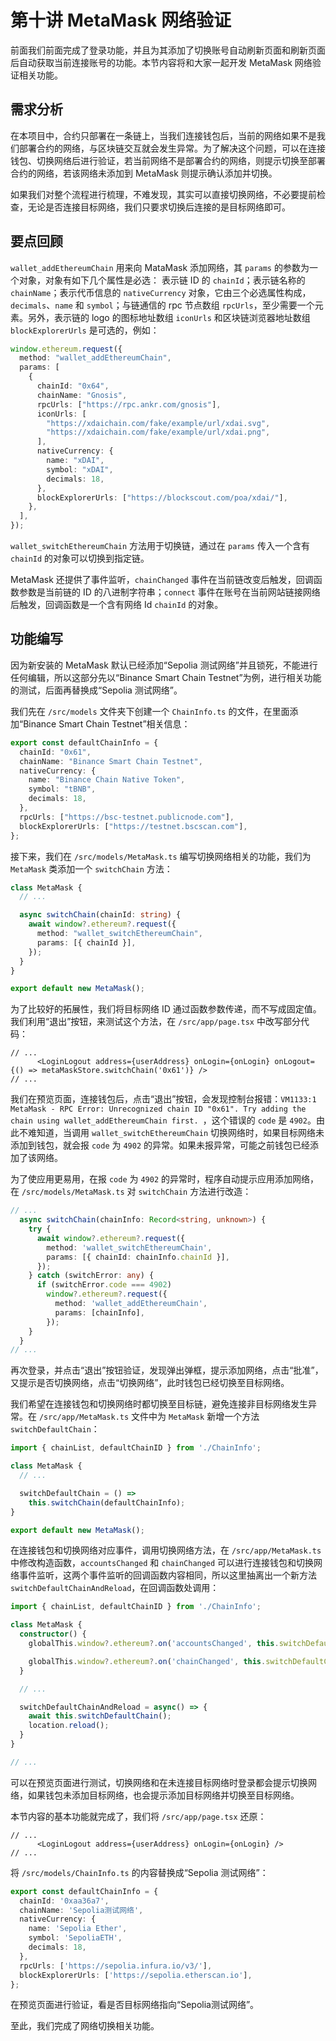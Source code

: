 # 第十讲 MetaMask 网络验证

前面我们前面完成了登录功能，并且为其添加了切换账号自动刷新页面和刷新页面后自动获取当前连接账号的功能。本节内容将和大家一起开发 MetaMask 网络验证相关功能。

## 需求分析

在本项目中，合约只部署在一条链上，当我们连接钱包后，当前的网络如果不是我们部署合约的网络，与区块链交互就会发生异常。为了解决这个问题，可以在连接钱包、切换网络后进行验证，若当前网络不是部署合约的网络，则提示切换至部署合约的网络，若该网络未添加到 MetaMask 则提示确认添加并切换。

如果我们对整个流程进行梳理，不难发现，其实可以直接切换网络，不必要提前检查，无论是否连接目标网络，我们只要求切换后连接的是目标网络即可。

## 要点回顾

`wallet_addEthereumChain` 用来向 MataMask 添加网络，其 `params` 的参数为一个对象，对象有如下几个属性是必选： 表示链 ID 的 `chainId`；表示链名称的 `chainName`；表示代币信息的 `nativeCurrency` 对象，它由三个必选属性构成，`decimals`、`name` 和 `symbol`；与链通信的 rpc 节点数组 `rpcUrls`，至少需要一个元素。另外，表示链的 logo 的图标地址数组 `iconUrls` 和区块链浏览器地址数组 `blockExplorerUrls` 是可选的，例如：

```ts
window.ethereum.request({
  method: "wallet_addEthereumChain",
  params: [
    {
      chainId: "0x64",
      chainName: "Gnosis",
      rpcUrls: ["https://rpc.ankr.com/gnosis"],
      iconUrls: [
        "https://xdaichain.com/fake/example/url/xdai.svg",
        "https://xdaichain.com/fake/example/url/xdai.png",
      ],
      nativeCurrency: {
        name: "xDAI",
        symbol: "xDAI",
        decimals: 18,
      },
      blockExplorerUrls: ["https://blockscout.com/poa/xdai/"],
    },
  ],
});
```

`wallet_switchEthereumChain` 方法用于切换链，通过在 `params` 传入一个含有 `chainId` 的对象可以切换到指定链。

MetaMask 还提供了事件监听，`chainChanged` 事件在当前链改变后触发，回调函数参数是当前链的 ID 的八进制字符串；`connect` 事件在账号在当前网站链接网络后触发，回调函数是一个含有网络 Id `chainId` 的对象。

## 功能编写

因为新安装的 MetaMask 默认已经添加“Sepolia 测试网络”并且锁死，不能进行任何编辑，所以这部分先以“Binance Smart Chain Testnet”为例，进行相关功能的测试，后面再替换成“Sepolia 测试网络”。

我们先在 `/src/models` 文件夹下创建一个 `ChainInfo.ts` 的文件，在里面添加“Binance Smart Chain Testnet”相关信息：

```ts
export const defaultChainInfo = {
  chainId: "0x61",
  chainName: "Binance Smart Chain Testnet",
  nativeCurrency: {
    name: "Binance Chain Native Token",
    symbol: "tBNB",
    decimals: 18,
  },
  rpcUrls: ["https://bsc-testnet.publicnode.com"],
  blockExplorerUrls: ["https://testnet.bscscan.com"],
};
```

接下来，我们在 `/src/models/MetaMask.ts` 编写切换网络相关的功能，我们为 `MetaMask` 类添加一个 `switchChain` 方法：

```ts
class MetaMask {
  // ...

  async switchChain(chainId: string) {
    await window?.ethereum?.request({
      method: "wallet_switchEthereumChain",
      params: [{ chainId }],
    });
  }
}

export default new MetaMask();
```

为了比较好的拓展性，我们将目标网络 ID 通过函数参数传递，而不写成固定值。我们利用“退出”按钮，来测试这个方法，在 `/src/app/page.tsx` 中改写部分代码：

```tsx
// ...
      <LoginLogout address={userAddress} onLogin={onLogin} onLogout={() => metaMaskStore.switchChain('0x61')} />
// ...
```

我们在预览页面，连接钱包后，点击“退出”按钮，会发现控制台报错：`VM1133:1 MetaMask - RPC Error: Unrecognized chain ID "0x61". Try adding the chain using wallet_addEthereumChain first. `，这个错误的 `code` 是 `4902`。由此不难知道，当调用 `wallet_switchEthereumChain` 切换网络时，如果目标网络未添加到钱包，就会报 `code` 为 `4902` 的异常。如果未报异常，可能之前钱包已经添加了该网络。

为了使应用更易用，在报 `code` 为 `4902` 的异常时，程序自动提示应用添加网络，在 `/src/models/MetaMask.ts` 对 `switchChain` 方法进行改造：

```ts
// ...
  async switchChain(chainInfo: Record<string, unknown>) {
    try {
      await window?.ethereum?.request({
        method: 'wallet_switchEthereumChain',
        params: [{ chainId: chainInfo.chainId }],
      });
    } catch (switchError: any) {
      if (switchError.code === 4902)
        window?.ethereum?.request({
          method: 'wallet_addEthereumChain',
          params: [chainInfo],
        });
    }
  }
// ...
```

再次登录，并点击“退出”按钮验证，发现弹出弹框，提示添加网络，点击“批准”，又提示是否切换网络，点击“切换网络”，此时钱包已经切换至目标网络。

我们希望在连接钱包和切换网络时都切换至目标链，避免连接非目标网络发生异常。在 `/src/app/MetaMask.ts` 文件中为 `MetaMask` 新增一个方法 `switchDefaultChain`：

```ts
import { chainList, defaultChainID } from './ChainInfo';

class MetaMask {
  // ...

  switchDefaultChain = () =>
    this.switchChain(defaultChainInfo);
}

export default new MetaMask();
```

在连接钱包和切换网络对应事件，调用切换网络方法，在 `/src/app/MetaMask.ts` 中修改构造函数，`accountsChanged` 和 `chainChanged` 可以进行连接钱包和切换网络事件监听，这两个事件监听的回调函数内容相同，所以这里抽离出一个新方法 `switchDefaultChainAndReload`，在回调函数处调用：

```ts
import { chainList, defaultChainID } from './ChainInfo';

class MetaMask {
  constructor() {
    globalThis.window?.ethereum?.on('accountsChanged', this.switchDefaultChainAndReload);

    globalThis.window?.ethereum?.on('chainChanged', this.switchDefaultChainAndReload);
  }

  // ...

  switchDefaultChainAndReload = async() => {
    await this.switchDefaultChain();
    location.reload();
  }
}

// ...
```

可以在预览页面进行测试，切换网络和在未连接目标网络时登录都会提示切换网络，如果钱包未添加目标网络，也会提示添加目标网络并切换至目标网络。

本节内容的基本功能就完成了，我们将 `/src/app/page.tsx` 还原：

```tsx
// ...
      <LoginLogout address={userAddress} onLogin={onLogin} />
// ...
```

将 `/src/models/ChainInfo.ts` 的内容替换成“Sepolia 测试网络”：

```ts
export const defaultChainInfo = {
  chainId: '0xaa36a7',
  chainName: 'Sepolia测试网络',
  nativeCurrency: {
    name: 'Sepolia Ether',
    symbol: 'SepoliaETH',
    decimals: 18,
  },
  rpcUrls: ['https://sepolia.infura.io/v3/'],
  blockExplorerUrls: ['https://sepolia.etherscan.io'],
};
```

在预览页面进行验证，看是否目标网络指向“Sepolia测试网络”。

至此，我们完成了网络切换相关功能。

